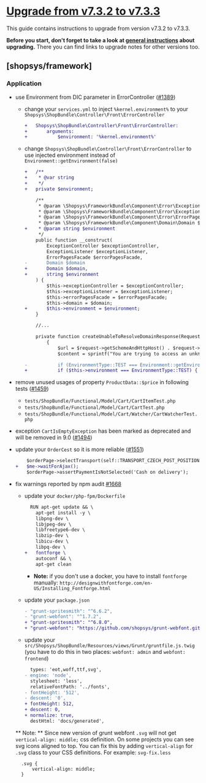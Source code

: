 # [Upgrade from v7.3.2 to v7.3.3](https://github.com/shopsys/shopsys/compare/v7.3.2...v7.3.3)

This guide contains instructions to upgrade from version v7.3.2 to v7.3.3.

**Before you start, don't forget to take a look at [general instructions](https://github.com/shopsys/shopsys/blob/7.3/UPGRADE.md) about upgrading.**
There you can find links to upgrade notes for other versions too.

## [shopsys/framework]

### Application

- use Environment from DIC parameter in ErrorController ([#1389](https://github.com/shopsys/shopsys/pull/1389))
    - change your `services.yml` to inject `%kernel.environment%` to your `Shopsys\ShopBundle\Controller\Front\ErrorController`
        ```diff
        +   Shopsys\ShopBundle\Controller\Front\ErrorController:
        +       arguments:
        +           $environment: '%kernel.environment%'
        ```
    - change `Shopsys\ShopBundle\Controller\Front\ErrorController` to use injected environment instead of `Environment::getEnvironment(false)`
        ```diff
        +   /**
        +    * @var string
        +    */
        +   private $environment;

            /**
             * @param \Shopsys\FrameworkBundle\Component\Error\ExceptionController $exceptionController
             * @param \Shopsys\FrameworkBundle\Component\Error\ExceptionListener $exceptionListener
             * @param \Shopsys\FrameworkBundle\Component\Error\ErrorPagesFacade $errorPagesFacade
             * @param \Shopsys\FrameworkBundle\Component\Domain\Domain $domain
        +    * @param string $environment
             */
            public function __construct(
                ExceptionController $exceptionController,
                ExceptionListener $exceptionListener,
                ErrorPagesFacade $errorPagesFacade,
        -       Domain $domain
        +       Domain $domain,
        +       string $environment
            ) {
                $this->exceptionController = $exceptionController;
                $this->exceptionListener = $exceptionListener;
                $this->errorPagesFacade = $errorPagesFacade;
                $this->domain = $domain;
        +       $this->environment = $environment;
            }

            //...

            private function createUnableToResolveDomainResponse(Request $request): Response
                {
                    $url = $request->getSchemeAndHttpHost() . $request->getBasePath();
                    $content = sprintf("You are trying to access an unknown domain '%s'.", $url);

        -           if (EnvironmentType::TEST === Environment::getEnvironment(false)) {
        +           if ($this->environment === EnvironmentType::TEST) {
        ```

- remove unused usages of property `ProductData::$price` in following tests ([#1459](https://github.com/shopsys/shopsys/pull/1459))
    - `tests/ShopBundle/Functional/Model/Cart/CartItemTest.php`
    - `tests/ShopBundle/Functional/Model/Cart/CartTest.php`
    - `tests/ShopBundle/Functional/Model/Cart/Watcher/CartWatcherTest.php`

- exception `CartIsEmptyException` has been marked as deprecated and will be removed in 9.0 ([#1494](https://github.com/shopsys/shopsys/pull/1494))

- update your `OrderCest` so it is more reliable ([#1551](https://github.com/shopsys/shopsys/pull/1551))
    ```diff
        $orderPage->selectTransport(self::TRANSPORT_CZECH_POST_POSITION);
    +   $me->waitForAjax();
        $orderPage->assertPaymentIsNotSelected('Cash on delivery');
    ```

- fix warnings reported by npm audit [#1668](https://github.com/shopsys/shopsys/pull/1668)
    - update your `docker/php-fpm/Dockerfile`
      ```diff
        RUN apt-get update && \
          apt-get install -y \
          libpng-dev \
          libjpeg-dev \
          libfreetype6-dev \
          libzip-dev \
          libicu-dev \
          libpq-dev \
      +   fontforge \
          autoconf && \
          apt-get clean
      ```
      - **Note:** if you don't use a docker, you have to install `fontforge` manually: `http://designwithfontforge.com/en-US/Installing_Fontforge.html`
      
    - update your `package.json`
      ```diff
      - "grunt-spritesmith": "^6.6.2",
      - "grunt-webfont": "^1.7.2",
      + "grunt-spritesmith": "^6.8.0",
      + "grunt-webfont": "https://github.com/shopsys/grunt-webfont.git#fix-npm-audit",
      ```
    - update your `src/Shopsys/ShopBundle/Resources/views/Grunt/gruntfile.js.twig` (you have to do this in two places: `webfont: admin` and `webfont: frontend`)
      ```diff
        types: 'eot,woff,ttf,svg',
      - engine: 'node',
        stylesheet: 'less',
        relativeFontPath: '../fonts',
      - fontHeight: '512',
      - descent: '0',
      + fontHeight: 512,
      + descent: 0,
      + normalize: true,
        destHtml: 'docs/generated',
      ```
    ** Note: **
    Since new version of grunt webfont `.svg` will not get `vertical-align: middle;` css definition.
    On some projects you can see svg icons aligned to top.
    You can fix this by adding `vertical-align` for `.svg` class to your CSS definitions.
    For example: `svg-fix.less`
    ```less
      .svg {
          vertical-align: middle;
      }
    ```
